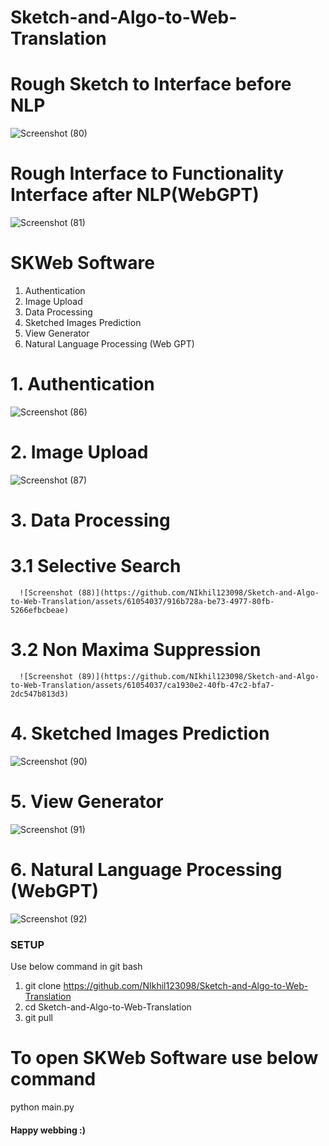 # Sketch-and-Algo-to-Web-Translation

# Rough Sketch to Interface before NLP
![Screenshot (80)](https://github.com/NIkhil123098/Sketch-and-Algo-to-Web-Translation/assets/61054037/50472141-ae78-4030-be8e-5218f631985a)

# Rough Interface to Functionality Interface after NLP(WebGPT)
![Screenshot (81)](https://github.com/NIkhil123098/Sketch-and-Algo-to-Web-Translation/assets/61054037/6ba58642-f36b-4706-88b6-b1795151d294)


# SKWeb Software 
 1) Authentication
 2) Image Upload
 3) Data Processing
 4) Sketched Images Prediction
 5) View Generator
 6) Natural Language Processing (Web GPT)

# 1. Authentication 
![Screenshot (86)](https://github.com/NIkhil123098/Sketch-and-Algo-to-Web-Translation/assets/61054037/b53e51fb-ce5e-4c07-becb-16532f143fab)

# 2. Image Upload
![Screenshot (87)](https://github.com/NIkhil123098/Sketch-and-Algo-to-Web-Translation/assets/61054037/82f57c7b-1959-4f77-9406-b2932d5fd68b)

# 3. Data Processing
   # 3.1 Selective Search
      ![Screenshot (88)](https://github.com/NIkhil123098/Sketch-and-Algo-to-Web-Translation/assets/61054037/916b728a-be73-4977-80fb-5266efbcbeae)
   
   # 3.2 Non Maxima Suppression
      ![Screenshot (89)](https://github.com/NIkhil123098/Sketch-and-Algo-to-Web-Translation/assets/61054037/ca1930e2-40fb-47c2-bfa7-2dc547b813d3)

# 4. Sketched Images Prediction
![Screenshot (90)](https://github.com/NIkhil123098/Sketch-and-Algo-to-Web-Translation/assets/61054037/c7977e63-cd74-4564-8913-3ed992a6eb93)

# 5. View Generator 
![Screenshot (91)](https://github.com/NIkhil123098/Sketch-and-Algo-to-Web-Translation/assets/61054037/46ddbc12-f108-406f-95a4-4d42bfc3e029)

# 6. Natural Language Processing (WebGPT)
![Screenshot (92)](https://github.com/NIkhil123098/Sketch-and-Algo-to-Web-Translation/assets/61054037/b6be2406-8737-4f6e-b684-5367c6df8aa1)


### SETUP ###
Use below command in git bash

1) git clone https://github.com/NIkhil123098/Sketch-and-Algo-to-Web-Translation
2) cd Sketch-and-Algo-to-Web-Translation
3) git pull


# To open SKWeb Software use below command
python main.py 


#### Happy webbing :) ####
